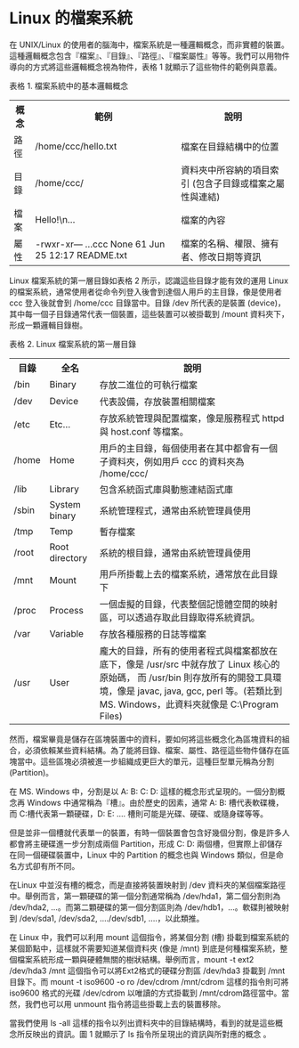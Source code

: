 # Linux 的檔案系統



在 UNIX/Linux 的使用者的腦海中，檔案系統是一種邏輯概念，而非實體的裝置。這種邏輯概念包含『檔案』、『目錄』、『路徑』、『檔案屬性』等等。我們可以用物件導向的方式將這些邏輯概念視為物件，表格 1 就顯示了這些物件的範例與意義。

表格 1. 檔案系統中的基本邏輯概念

<table class="wiki-content-table">
<tbody><tr>
<th>概念</th>
<th>範例</th>
<th>說明</th>
</tr>
<tr>
<td>路徑</td>
<td>/home/ccc/hello.txt</td>
<td>檔案在目錄結構中的位置</td>
</tr>
<tr>
<td>目錄</td>
<td>/home/ccc/</td>
<td>資料夾中所容納的項目索引 (包含子目錄或檔案之屬性與連結)</td>
</tr>
<tr>
<td>檔案</td>
<td>Hello!\n…</td>
<td>檔案的內容</td>
</tr>
<tr>
<td>屬性</td>
<td>-rwxr-xr— …ccc None 61 Jun 25&nbsp;12:17 README.txt</td>
<td>檔案的名稱、權限、擁有者、修改日期等資訊</td>
</tr>
</tbody></table>

Linux 檔案系統的第一層目錄如表格 2 所示，認識這些目錄才能有效的運用 Linux 的檔案系統，通常使用者從命令列登入後會到達個人用戶的主目錄，像是使用者 ccc 登入後就會到 /home/ccc 目錄當中。目錄 /dev 所代表的是裝置 (device)，其中每一個子目錄通常代表一個裝置，這些裝置可以被掛載到 /mount 資料夾下，形成一顆邏輯目錄樹。

表格 2. Linux 檔案系統的第一層目錄

<table class="wiki-content-table">
<tbody><tr>
<th>目錄</th>
<th>全名</th>
<th>說明</th>
</tr>
<tr>
<td>/bin</td>
<td>Binary</td>
<td>存放二進位的可執行檔案</td>
</tr>
<tr>
<td>/dev</td>
<td>Device</td>
<td>代表設備，存放裝置相關檔案</td>
</tr>
<tr>
<td>/etc</td>
<td>Etc…</td>
<td>存放系統管理與配置檔案，像是服務程式 httpd 與 host.conf 等檔案。</td>
</tr>
<tr>
<td>/home</td>
<td>Home</td>
<td>用戶的主目錄，每個使用者在其中都會有一個子資料夾，例如用戶 ccc 的資料夾為 /home/ccc/</td>
</tr>
<tr>
<td>/lib</td>
<td>Library</td>
<td>包含系統函式庫與動態連結函式庫</td>
</tr>
<tr>
<td>/sbin</td>
<td>System binary</td>
<td>系統管理程式，通常由系統管理員使用</td>
</tr>
<tr>
<td>/tmp</td>
<td>Temp</td>
<td>暫存檔案</td>
</tr>
<tr>
<td>/root</td>
<td>Root directory</td>
<td>系統的根目錄，通常由系統管理員使用</td>
</tr>
<tr>
<td>/mnt</td>
<td>Mount</td>
<td>用戶所掛載上去的檔案系統，通常放在此目錄下</td>
</tr>
<tr>
<td>/proc</td>
<td>Process</td>
<td>一個虛擬的目錄，代表整個記憶體空間的映射區，可以透過存取此目錄取得系統資訊。</td>
</tr>
<tr>
<td>/var</td>
<td>Variable</td>
<td>存放各種服務的日誌等檔案</td>
</tr>
<tr>
<td>/usr</td>
<td>User</td>
<td>龐大的目錄，所有的使用者程式與檔案都放在底下，像是 /usr/src 中就存放了 Linux 核心的原始碼， 而 /usr/bin 則存放所有的開發工具環境，像是 javac, java, gcc, perl 等。(若類比到 MS. Windows，此資料夾就像是 C:\Program Files)</td>
</tr>
</tbody></table>

然而，檔案畢竟是儲存在區塊裝置中的資料，要如何將這些概念化為區塊資料的組合，必須依賴某些資料結構。為了能將目錄、檔案、屬性、路徑這些物件儲存在區塊當中。這些區塊必須被進一步組織成更巨大的單元，這種巨型單元稱為分割 (Partition)。

在 MS. Windows 中，分割是以 A: B: C: D: 這樣的概念形式呈現的。一個分割概念再 Windows 中通常稱為『槽』。由於歷史的因素，通常 A: B: 槽代表軟碟機，而 C:槽代表第一顆硬碟，D: E: …. 槽則可能是光碟、硬碟、或隨身碟等等。

但是並非一個槽就代表單一的裝置，有時一個裝置會包含好幾個分割，像是許多人都會將主硬碟進一步分割成兩個 Partition，形成 C: D: 兩個槽，但實際上卻儲存在同一個硬碟裝置中，Linux 中的 Partition 的概念也與 Windows 類似，但是命名方式卻有所不同。

在Linux 中並沒有槽的概念，而是直接將裝置映射到 /dev 資料夾的某個檔案路徑中。舉例而言，第一顆硬碟的第一個分割通常稱為 /dev/hda1，第二個分割則為 /dev/hda2, …。而第二顆硬碟的第一個分割區則為 /dev/hdb1，…。軟碟則被映射到 /dev/sda1, /dev/sda2, …./dev/sdb1, ….，以此類推。

在 Linux 中，我們可以利用 mount 這個指令，將某個分割 (槽) 掛載到檔案系統的某個節點中，這樣就不需要知道某個資料夾 (像是 /mnt) 到底是何種檔案系統，整個檔案系統形成一顆與硬體無關的樹狀結構。舉例而言，mount -t ext2 /dev/hda3 /mnt 這個指令可以將Ext2格式的硬碟分割區 /dev/hda3 掛載到 /mnt 目錄下。而 mount -t iso9600 -o ro /dev/cdrom /mnt/cdrom 這樣的指令則可將 iso9600 格式的光碟 /dev/cdrom 以唯讀的方式掛載到 /mnt/cdrom路徑當中。當然，我們也可以用 unmount 指令將這些掛載上去的裝置移除。

當我們使用 ls -all 這樣的指令以列出資料夾中的目錄結構時，看到的就是這些概念所反映出的資訊。圖 1 就顯示了 ls 指令所呈現出的資訊與所對應的概念 。

